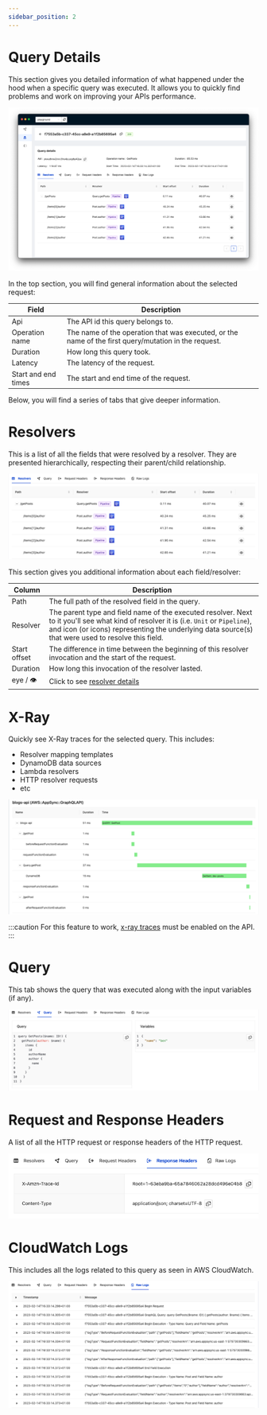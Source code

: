```yaml
---
sidebar_position: 2
---
```


# Query Details

This section gives you detailed information of what happened under the hood when a specific query was executed. It allows you to quickly find problems and work on improving your APIs performance.

![Query Details](img/query-details.png)

In the top section, you will find general information about the selected request:

| Field | Description |
| -- | -- |
| Api |  The API id this query belongs to.
| Operation name |  The name of the operation that was executed, or the name of the first query/mutation in the request. |
| Duration |  How long this query took. |
| Latency | The latency of the request. |
| Start and end times |  The start and end time of the request. |

Below, you will find a series of tabs that give deeper information.

# Resolvers

This is a list of all the fields that were resolved by a resolver. They are presented hierarchically, respecting their parent/child relationship.

![Resolvers](img/resolvers.png)

This section gives you additional information about each field/resolver:

| Column | Description |
| ---  | --- | 
| Path|  The full path of the resolved field in the query. |
| Resolver| The parent type and field name of the executed resolver. Next to it you'll see what kind of resolver it is (i.e. `Unit` or `Pipeline`), and icon (or icons) representing the underlying data source(s) that were used to resolve this field. |
| Start offset| The difference in time between the beginning of this resolver invocation and the start of the request.|
| Duration| How long this invocation of the resolver lasted.|
| eye / 👁 | Click to see [resolver details](./resolver-details) |

# X-Ray

Quickly see X-Ray traces for the selected query. This includes:

- Resolver mapping templates
- DynamoDB data sources
- Lambda resolvers
- HTTP resolver requests 
- etc

![X-Ray](img/x-ray.png)

:::caution
For this feature to work, [x-ray traces](https://docs.aws.amazon.com/appsync/latest/devguide/x-ray-tracing.html) must be enabled on the API. 
:::

# Query

This tab shows the query that was executed along with the input variables (if any).

![Query](img/query.png)

# Request and Response Headers

A list of all the HTTP request or response headers of the HTTP request.

![Headers](img/headers.png)

# CloudWatch Logs
This includes all the logs related to this query as seen in AWS CloudWatch.

![Raw logs](img/raw-logs.png)
